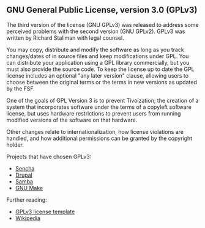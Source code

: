 GNU General Public License, version 3.0 (GPLv3)
-----------------------------------------------

The third version of the license (GNU GPLv3) was released to address some perceived problems with the second version (GNU GPLv2). GPLv3 was written by Richard Stallman with legal counsel. 

You may copy, distribute and modify the software as long as you track changes/dates of in source files and keep modifications under GPL. You can distribute your application using a GPL library commercially, but you must also provide the source code. To keep the license up to date the GPL license includes an optional "any later version" clause, allowing users to choose between the original terms or the terms in new versions as updated by the FSF.

One of the goals of GPL Version 3 is to prevent Tivoization; the creation of a system that incorporates software under the terms of a copyleft software license, but uses hardware restrictions to prevent users from running modified versions of the software on that hardware.

Other changes relate to internationalization, how license violations are handled, and how additional permissions can be granted by the copyright holder.

Projects that have chosen GPLv3:

* [Sencha](http://www.sencha.com/products/extjs/license/ "Sencha")
* [Drupal](https://drupal.org/licensing/faq/ "Drupal")
* [Samba](http://www.samba.org/samba/ "Samba")
* [GNU Make](http://www.gnu.org/software/make/ "GNU Make")

Further reading:

* [GPLv3 license template](http://opensource.org/licenses/GPL-3.0 "GPLv3 license")
* [Wikipedia](http://en.wikipedia.org/wiki/GPL#Version_3 "Wikipedia")